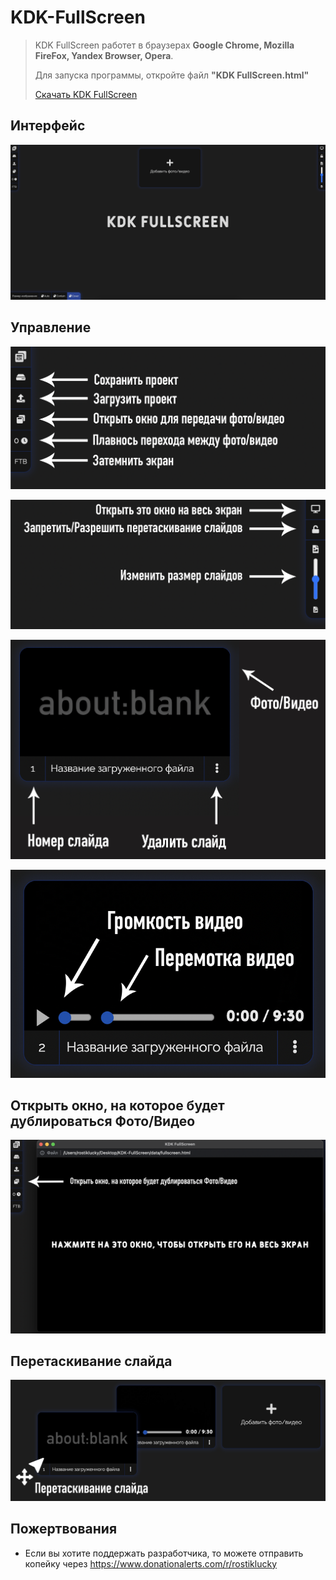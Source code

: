# KDK-FullScreen
> KDK FullScreen работет в браузерах **Google Chrome, Mozilla FireFox, Yandex Browser, Opera**.
> 
> Для запуска программы, откройте файл **"KDK FullScreen.html"**
> 
> [Скачать KDK FullScreen](https://github.com//RostikLucky/KDK-FullScreen/archive/refs/heads/main.zip)
## Интерфейс
![](https://github.com/RostikLucky/KDK-FullScreen/blob/main/Screenshots/1.png?raw=true "0pk")
## Управление
![](https://github.com/RostikLucky/KDK-FullScreen/blob/main/Screenshots/2.png?raw=true "0pk")

![](https://github.com/RostikLucky/KDK-FullScreen/blob/main/Screenshots/3.png?raw=true "0pk")

![](https://github.com/RostikLucky/KDK-FullScreen/blob/main/Screenshots/4.png?raw=true "0pk")

![](https://github.com/RostikLucky/KDK-FullScreen/blob/main/Screenshots/5.png?raw=true "0pk")
## Открыть окно, на которое будет дублироваться Фото/Видео
![](https://github.com/RostikLucky/KDK-FullScreen/blob/main/Screenshots/6.png?raw=true "0pk")
## Перетаскивание слайда
![](https://github.com/RostikLucky/KDK-FullScreen/blob/main/Screenshots/7.png?raw=true "0pk")
## Пожертвования
* Если вы хотите поддержать разработчика, то можете отправить копейку через https://www.donationalerts.com/r/rostiklucky 
